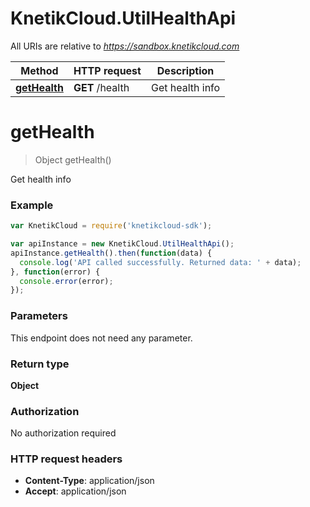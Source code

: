 # KnetikCloud.UtilHealthApi

All URIs are relative to *https://sandbox.knetikcloud.com*

Method | HTTP request | Description
------------- | ------------- | -------------
[**getHealth**](UtilHealthApi.md#getHealth) | **GET** /health | Get health info


<a name="getHealth"></a>
# **getHealth**
> Object getHealth()

Get health info

### Example
```javascript
var KnetikCloud = require('knetikcloud-sdk');

var apiInstance = new KnetikCloud.UtilHealthApi();
apiInstance.getHealth().then(function(data) {
  console.log('API called successfully. Returned data: ' + data);
}, function(error) {
  console.error(error);
});

```

### Parameters
This endpoint does not need any parameter.

### Return type

**Object**

### Authorization

No authorization required

### HTTP request headers

 - **Content-Type**: application/json
 - **Accept**: application/json

